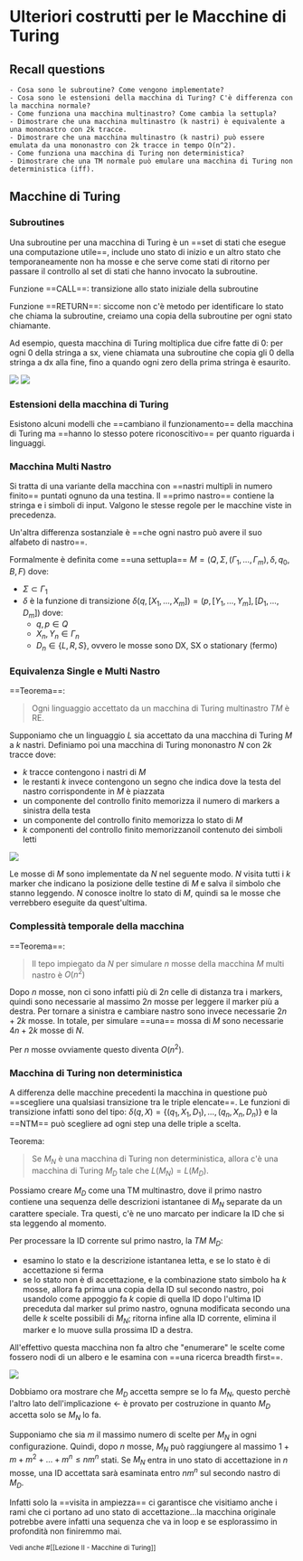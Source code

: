 # Ulteriori costrutti per le Macchine di Turing

## Recall questions 
    - Cosa sono le subroutine? Come vengono implementate?
    - Cosa sono le estensioni della macchina di Turing? C'è differenza con la macchina normale?
    - Come funziona una macchina multinastro? Come cambia la settupla?
    - Dimostrare che una macchina multinastro (k nastri) è equivalente a una mononastro con 2k tracce.
    - Dimostrare che una macchina multinastro (k nastri) può essere emulata da una mononastro con 2k tracce in tempo O(n^2).
    - Come funziona una macchina di Turing non deterministica? 
    - Dimostrare che una TM normale può emulare una macchina di Turing non deterministica (iff).

## Macchine di Turing

### Subroutines

Una subroutine per una macchina di Turing è un ==set di stati che esegue una computazione utile==, include uno stato di inizio e un altro stato che temporaneamente non ha mosse e che serve come stati di ritorno per passare il controllo al set di stati che hanno invocato la subroutine.

Funzione ==CALL==: transizione allo stato iniziale della subroutine

Funzione ==RETURN==: siccome non c'è metodo per identificare lo stato che chiama la subroutine, creiamo una copia della subroutine per ogni stato chiamante.

Ad esempio, questa macchina di Turing moltiplica due cifre fatte di 0: per ogni 0 della stringa a sx, viene chiamata una subroutine che copia gli 0 della stringa a dx alla fine, fino a quando ogni zero della prima stringa è esaurito.

![](./static/mult_tur.png)
![](./static/mult_tur2.png)

### Estensioni della macchina di Turing

Esistono alcuni modelli che ==cambiano il funzionamento== della macchina di Turing ma ==hanno lo stesso potere riconoscitivo== per quanto riguarda i linguaggi.

### Macchina Multi Nastro

Si tratta di una variante della macchina con ==nastri multipli in numero finito== puntati ognuno da una testina. Il ==primo nastro== contiene la stringa e i simboli di input. Valgono le stesse regole per le macchine viste in precedenza.

Un'altra differenza sostanziale è  ==che ogni nastro può avere il suo alfabeto di nastro==.

Formalmente è definita come ==una settupla== $M = (Q,\Sigma,(\Gamma_1, \ldots, \Gamma_m), \delta, q_0,B,F)$ dove:
- $\Sigma \subset \Gamma_1$ 
- $\delta$ è la funzione di transizione $\delta(q,[X_1, \ldots, X_m]) = (p,[Y_1, \ldots, Y_m],[D_1, \ldots, D_m])$ dove:
  - $q,p \in Q$
  - $X_n, Y_n \in \Gamma_n$
  - $D_n \in \{L,R,S\}$, ovvero le mosse sono DX, SX o stationary (fermo)

### Equivalenza Single e Multi Nastro

==Teorema==:
>Ogni linguaggio accettato da un macchina di Turing multinastro $TM$ è RE.

Supponiamo che un linguaggio $L$ sia accettato da una macchina di Turing $M$ a $k$ nastri. Definiamo poi una macchina di Turing mononastro $N$ con $2k$ tracce dove:
- $k$ tracce contengono i nastri di $M$
- le restanti $k$ invece contengono un segno che indica dove la testa del nastro corrispondente in $M$ è piazzata
- un componente del controllo finito memorizza il numero di markers a sinistra della testa 
- un componente del controllo finito memorizza lo stato di $M$
- $k$ componenti del controllo finito memorizzanoil contenuto dei simboli letti

![](./static/multitape_TM_eq.png)

Le mosse di $M$ sono implementate da $N$ nel seguente modo. $N$ visita tutti i $k$ marker che indicano la posizione delle testine di $M$ e salva il simbolo che stanno leggendo. $N$ conosce inoltre lo stato di $M$, quindi sa le mosse che verrebbero eseguite da quest'ultima.

### Complessità temporale della macchina

==Teorema==:
>Il tepo impiegato da $N$ per simulare $n$ mosse della macchina $M$ multi nastro è $O(n^2)$

Dopo $n$ mosse, non ci sono infatti più di $2n$ celle di distanza tra i markers, quindi sono necessarie al massimo $2n$ mosse per leggere il marker più a destra.
Per tornare a sinistra e cambiare nastro sono invece necessarie $2n + 2k$ mosse.
In totale, per simulare ==una== mossa di $M$ sono necessarie $4n + 2k$ mosse di $N$.

Per $n$ mosse ovviamente questo diventa $O(n^2)$.

### Macchina di Turing non deterministica

A differenza delle macchine precedenti la macchina in questione può ==scegliere una qualsiasi transizione tra le triple elencate==. Le funzioni di transizione infatti sono del tipo: $\delta(q,X) = \{(q_1,X_1,D_1), \ldots, (q_n, X_n, D_n)\}$ e la ==NTM== può scegliere ad ogni step una delle triple a scelta.

Teorema:
>Se $M_N$ è una macchina di Turing non deterministica, allora c'è una macchina di Turing $M_D$ tale che $L(M_N) = L(M_D)$.

Possiamo creare $M_D$ come una TM multinastro, dove il primo nastro contiene una sequenza delle descrizioni istantanee di $M_N$ separate da un carattere speciale. Tra questi, c'è ne uno marcato per indicare la ID che si sta leggendo al momento.

Per processare la ID corrente sul primo nastro, la $TM$ $M_D$:
- esamino lo stato e la descrizione istantanea letta, e se lo stato è di accettazione si ferma
- se lo stato non è di accettazione, e la combinazione stato simbolo ha $k$ mosse, allora fa prima una copia della ID sul secondo nastro, poi usandolo come appoggio fa $k$ copie di quella ID dopo l'ultima ID preceduta dal marker sul primo nastro, ognuna modificata secondo una delle $k$ scelte possibili di $M_N$; ritorna infine alla ID corrente, elimina il marker e lo muove sulla prossima ID a destra. 

All'effettivo questa macchina non fa altro che "enumerare" le scelte come fossero nodi di un albero e le esamina con ==una ricerca breadth first==.

![](./static/ntm_emulated.png)

Dobbiamo ora mostrare che $M_D$ accetta sempre se lo fa $M_N$, questo perchè l'altro lato dell'implicazione $\leftarrow$ è provato per costruzione in quanto $M_D$ accetta solo se $M_N$ lo fa.

Supponiamo che sia $m$ il massimo numero di scelte per $M_N$ in ogni configurazione. Quindi, dopo $n$ mosse, $M_N$ può raggiungere al massimo $1 + m + m^2 + \ldots + m^n \leq nm^n$ stati. 
Se $M_N$ entra in uno stato di accettazione in $n$ mosse, una ID accettata sarà esaminata entro $nm^n$ sul secondo nastro di $M_D$.

Infatti solo la ==visita in ampiezza== ci garantisce che visitiamo anche i rami che ci portano ad uno stato di accettazione...la macchina originale potrebbe avere infatti una sequenza che va in loop e se esplorassimo in profondità non finiremmo mai.

<small> Vedi anche #[[Lezione II - Macchine di Turing]] </small>